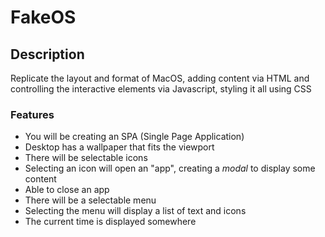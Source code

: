 # FakeOS

## Description

Replicate the layout and format of MacOS, adding content via HTML and controlling the interactive elements via Javascript, styling it all using CSS

### Features

-   You will be creating an SPA (Single Page Application)
-   Desktop has a wallpaper that fits the viewport
-   There will be selectable icons
-   Selecting an icon will open an "app", creating a _modal_ to display some content
-   Able to close an app
-   There will be a selectable menu
-   Selecting the menu will display a list of text and icons
-   The current time is displayed somewhere
